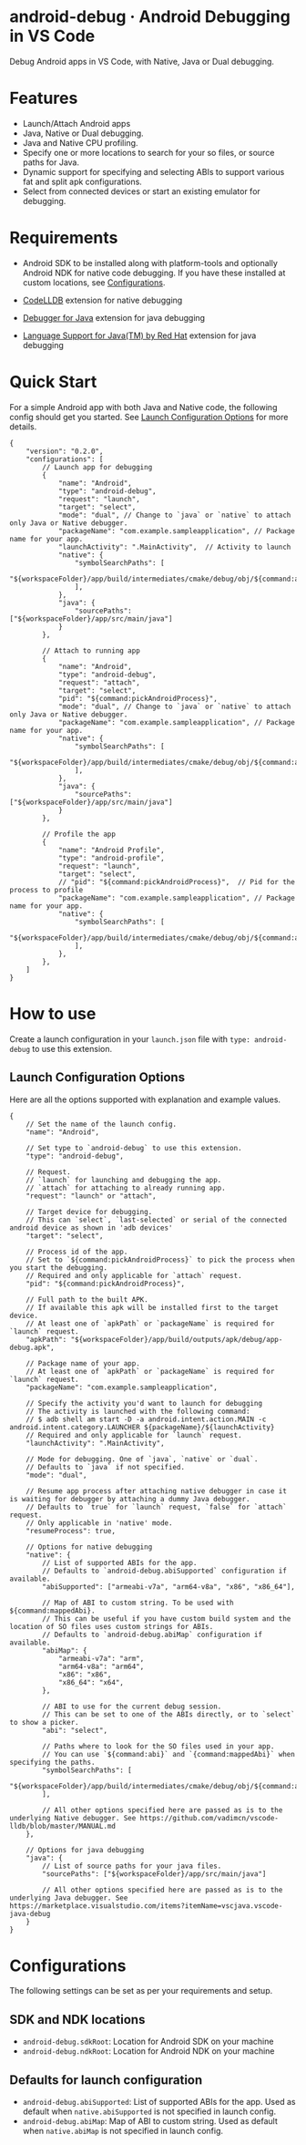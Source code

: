 # android-debug · Android Debugging in VS Code

Debug Android apps in VS Code, with Native, Java or Dual debugging.

# Features
- Launch/Attach Android apps
- Java, Native or Dual debugging.
- Java and Native CPU profiling.
- Specify one or more locations to search for your so files, or source paths for Java.
- Dynamic support for specifying and selecting ABIs to support various fat and split apk configurations.
- Select from connected devices or start an existing emulator for debugging.

# Requirements
- Android SDK to be installed along with platform-tools and optionally Android NDK for native code debugging. If you have these installed at custom locations, see [Configurations](#configurations).

- [CodeLLDB](https://marketplace.visualstudio.com/items?itemName=vadimcn.vscode-lldb) extension for native debugging

- [Debugger for Java](https://marketplace.visualstudio.com/items?itemName=vscjava.vscode-java-debug) extension for java debugging
- [Language Support for Java(TM) by Red Hat](https://marketplace.visualstudio.com/items?itemName=redhat.java) extension for java debugging

# Quick Start

For a simple Android app with both Java and Native code, the following config should get you started. See [Launch Configuration Options](#launch-configuration-options) for more details.

```jsonc
{
    "version": "0.2.0",
    "configurations": [
        // Launch app for debugging
        {
            "name": "Android",
            "type": "android-debug",
            "request": "launch",
            "target": "select",
            "mode": "dual", // Change to `java` or `native` to attach only Java or Native debugger.
            "packageName": "com.example.sampleapplication", // Package name for your app.
            "launchActivity": ".MainActivity",  // Activity to launch
            "native": {
                "symbolSearchPaths": [
                    "${workspaceFolder}/app/build/intermediates/cmake/debug/obj/${command:abi}/",
                ],
            },
            "java": {
                "sourcePaths": ["${workspaceFolder}/app/src/main/java"]
            }
        },

        // Attach to running app
        {
            "name": "Android",
            "type": "android-debug",
            "request": "attach",
            "target": "select",
            "pid": "${command:pickAndroidProcess}",
            "mode": "dual", // Change to `java` or `native` to attach only Java or Native debugger.
            "packageName": "com.example.sampleapplication", // Package name for your app.
            "native": {
                "symbolSearchPaths": [
                    "${workspaceFolder}/app/build/intermediates/cmake/debug/obj/${command:abi}/",
                ],
            },
            "java": {
                "sourcePaths": ["${workspaceFolder}/app/src/main/java"]
            }
        },

        // Profile the app
        {
            "name": "Android Profile",
            "type": "android-profile",
            "request": "launch",
            "target": "select",
            // "pid": "${command:pickAndroidProcess}",  // Pid for the process to profile
            "packageName": "com.example.sampleapplication", // Package name for your app.
            "native": {
                "symbolSearchPaths": [
                    "${workspaceFolder}/app/build/intermediates/cmake/debug/obj/${command:abi}/",
                ],
            },
        },
    ]
}
```

# How to use

Create a launch configuration in your `launch.json` file with `type: android-debug` to use this extension.

## Launch Configuration Options
Here are all the options supported with explanation and example values.

```jsonc
{
    // Set the name of the launch config.
    "name": "Android",

    // Set type to `android-debug` to use this extension.
    "type": "android-debug",

    // Request.
    // `launch` for launching and debugging the app.
    // `attach` for attaching to already running app.
    "request": "launch" or "attach",

    // Target device for debugging.
    // This can `select`, `last-selected` or serial of the connected android device as shown in 'adb devices'
    "target": "select",

    // Process id of the app.
    // Set to `${command:pickAndroidProcess}` to pick the process when you start the debugging.
    // Required and only applicable for `attach` request.
    "pid": "${command:pickAndroidProcess}",

    // Full path to the built APK.
    // If available this apk will be installed first to the target device.
    // At least one of `apkPath` or `packageName` is required for `launch` request.
    "apkPath": "${workspaceFolder}/app/build/outputs/apk/debug/app-debug.apk",

    // Package name of your app.
    // At least one of `apkPath` or `packageName` is required for `launch` request.
    "packageName": "com.example.sampleapplication",

    // Specify the activity you'd want to launch for debugging
    // The activity is launched with the following command:
    // $ adb shell am start -D -a android.intent.action.MAIN -c android.intent.category.LAUNCHER ${packageName}/${launchActivity}
    // Required and only applicable for `launch` request.
    "launchActivity": ".MainActivity",

    // Mode for debugging. One of `java`, `native` or `dual`.
    // Defaults to `java` if not specified.
    "mode": "dual",

    // Resume app process after attaching native debugger in case it is waiting for debugger by attaching a dummy Java debugger.
    // Defaults to `true` for `launch` request, `false` for `attach` request.
    // Only applicable in 'native' mode.
    "resumeProcess": true,

    // Options for native debugging
    "native": {
        // List of supported ABIs for the app.
        // Defaults to `android-debug.abiSupported` configuration if available.
        "abiSupported": ["armeabi-v7a", "arm64-v8a", "x86", "x86_64"],

        // Map of ABI to custom string. To be used with ${command:mappedAbi}.
        // This can be useful if you have custom build system and the location of SO files uses custom strings for ABIs.
        // Defaults to `android-debug.abiMap` configuration if available.
        "abiMap": {
            "armeabi-v7a": "arm",
            "arm64-v8a": "arm64",
            "x86": "x86",
            "x86_64": "x64",
        },

        // ABI to use for the current debug session.
        // This can be set to one of the ABIs directly, or to `select` to show a picker.
        "abi": "select",

        // Paths where to look for the SO files used in your app.
        // You can use `${command:abi}` and `{command:mappedAbi}` when specifying the paths.
        "symbolSearchPaths": [
            "${workspaceFolder}/app/build/intermediates/cmake/debug/obj/${command:abi}/",
        ],

        // All other options specified here are passed as is to the underlying Native debugger. See https://github.com/vadimcn/vscode-lldb/blob/master/MANUAL.md
    },

    // Options for java debugging
    "java": {
        // List of source paths for your java files.
        "sourcePaths": ["${workspaceFolder}/app/src/main/java"]

        // All other options specified here are passed as is to the underlying Java debugger. See https://marketplace.visualstudio.com/items?itemName=vscjava.vscode-java-debug
    }
}
```

# Configurations
The following settings can be set as per your requirements and setup.

## SDK and NDK locations
* `android-debug.sdkRoot`: Location for Android SDK on your machine
* `android-debug.ndkRoot`: Location for Android NDK on your machine

## Defaults for launch configuration
* `android-debug.abiSupported`: List of supported ABIs for the app. Used as default when `native.abiSupported` is not specified in launch config.
* `android-debug.abiMap`: Map of ABI to custom string. Used as default when `native.abiMap` is not specified in launch config.
